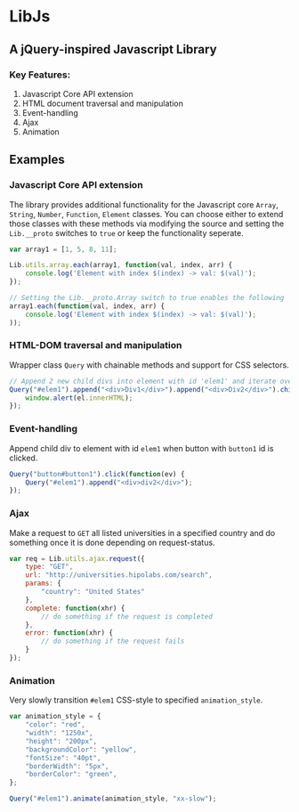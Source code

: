 # LibJs
## A jQuery-inspired Javascript Library

### Key Features:
1. Javascript Core API extension
2. HTML document traversal and manipulation
3. Event-handling
4. Ajax
5. Animation

## Examples

### Javascript Core API extension

The library provides additional functionality for the Javascript core `Array`, `String`, `Number`, `Function`, `Element` classes. You can choose either to extend those classes with these methods via modifying the source and setting the `Lib.__proto` switches to `true` or keep the functionality seperate.
```javascript
var array1 = [1, 5, 8, 11];

Lib.utils.array.each(array1, function(val, index, arr) {
    console.log('Element with index $(index) -> val: $(val)'); 
});

// Setting the Lib.__proto.Array switch to true enables the following
array1.each(function(val, index, arr) {
    console.log('Element with index $(index) -> val: $(val)');
));
```

### HTML-DOM traversal and manipulation

 Wrapper class `Query` with chainable methods and support for CSS selectors.
 
```javascript
// Append 2 new child divs into element with id 'elem1' and iterate over its children.
Query("#elem1").append("<div>Div1</div>").append("<div>Div2</div>").children().each(function(el) {
    window.alert(el.innerHTML);
});
```

### Event-handling
Append child div to element with id `elem1` when button with `button1` id is clicked.

```javascript
Query("button#button1").click(function(ev) {
    Query("#elem1").append("<div>div2</div>");
});
```

### Ajax
Make a request to `GET` all listed universities in a specified country and do something once it is done depending on request-status.
```javascript
var req = Lib.utils.ajax.request({
    type: "GET",
    url: "http://universities.hipolabs.com/search",
    params: {
        "country": "United States"
    },
    complete: function(xhr) {
        // do something if the request is completed
    },
    error: function(xhr) {
        // do something if the request fails
    }
});
```

### Animation

Very slowly transition `#elem1` CSS-style to specified `animation_style`.
```javascript
var animation_style = {
    "color": "red", 
    "width": "1250x", 
    "height": "200px", 
    "backgroundColor": "yellow",
    "fontSize": "40pt",
    "borderWidth": "5px",
    "borderColor": "green",
};

Query("#elem1").animate(animation_style, "xx-slow");
```
